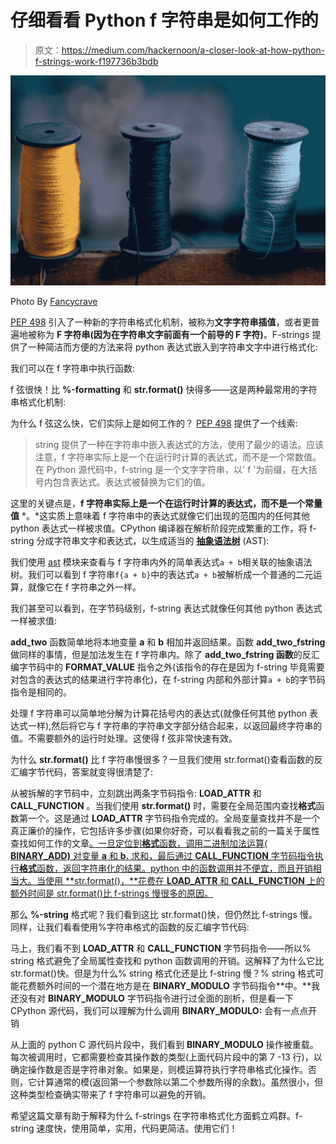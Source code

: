 # 仔细看看 Python f 字符串是如何工作的

> 原文：<https://medium.com/hackernoon/a-closer-look-at-how-python-f-strings-work-f197736b3bdb>

![](img/3e16b4e68e9aa10ed0ffe155481b260a.png)

Photo By [Fancycrave](https://www.pexels.com/photo/accessory-bobbin-close-up-clothing-355148/)

[PEP 498](https://www.python.org/dev/peps/pep-0498/) 引入了一种新的字符串格式化机制，被称为**文字字符串插值**，或者更普遍地被称为 **F 字符串(因为在字符串文字前面有一个前导的 F 字符)**。F-strings 提供了一种简洁而方便的方法来将 python 表达式嵌入到字符串文字中进行格式化:

我们可以在 f 字符串中执行函数:

f 弦很快！比 **%-formatting** 和 **str.format()** 快得多——这是两种最常用的字符串格式化机制:

为什么 f 弦这么快，它们实际上是如何工作的？ [PEP 498](https://www.python.org/dev/peps/pep-0498/) 提供了一个线索:

> string 提供了一种在字符串中嵌入表达式的方法，使用了最少的语法。应该注意，f 字符串实际上是一个在运行时计算的表达式，而不是一个常数值。在 Python 源代码中，f-string 是一个文字字符串，以' f '为前缀，在大括号内包含表达式。表达式被替换为它们的值。

这里的关键点是，**f 字符串实际上是一个在运行时计算的表达式，而不是一个常量值** *。*这实质上意味着 f 字符串中的表达式就像它们出现的范围内的任何其他 python 表达式一样被求值。CPython 编译器在解析阶段完成繁重的工作，将 f-string 分成字符串文字和表达式，以生成适当的 [**抽象语法树**](https://en.wikipedia.org/wiki/Abstract_syntax_tree) (AST):

我们使用 [ast](https://docs.python.org/3/library/ast.html) 模块来查看与 f 字符串内外的简单表达式`a + b`相关联的抽象语法树。我们可以看到 f 字符串`f{a + b}`中的表达式`a + b`被解析成一个普通的二元运算，就像它在 f 字符串之外一样。

我们甚至可以看到，在字节码级别，f-string 表达式就像任何其他 python 表达式一样被求值:

**add_two** 函数简单地将本地变量 **a** 和 **b** 相加并返回结果。函数 **add_two_fstring** 做同样的事情，但是加法发生在 f 字符串内。除了 **add_two_fstring 函数**的反汇编字节码中的 **FORMAT_VALUE** 指令之外(该指令的存在是因为 f-string 毕竟需要对包含的表达式的结果进行字符串化)，在 f-string 内部和外部计算`a + b`的字节码指令是相同的。

处理 f 字符串可以简单地分解为计算花括号内的表达式(就像任何其他 python 表达式一样),然后将它与 f 字符串的字符串文字部分结合起来，以返回最终字符串的值。不需要额外的运行时处理。这使得 f 弦非常快速有效。

为什么 **str.format()** 比 f 字符串慢很多？一旦我们使用 str.format()查看函数的反汇编字节代码，答案就变得很清楚了:

从被拆解的字节码中，立刻跳出两条字节码指令: **LOAD_ATTR** 和 **CALL_FUNCTION** 。当我们使用 **str.format()** 时，需要在全局范围内查找**格式**函数第一个。这是通过 **LOAD_ATTR** 字节码指令完成的。全局变量查找并不是一个真正廉价的操作，它包括许多步骤(如果你好奇，可以看看我之前的一篇关于属性查找如何工作的文章[。一旦定位到**格式**函数，调用二进制加法运算( **BINARY_ADD)** 对变量 **a** 和 **b.** 求和，最后通过 **CALL_FUNCTION** 字节码指令执行**格式**函数，返回字符串化的结果。python 中的函数调用并不便宜，而且开销相当大。当使用 **str.format()，**花费在 **LOAD_ATTR** 和 **CALL_FUNCTION** 上的额外时间是 str.format()比 f-strings 慢很多的原因。](/stepping-through-the-cpython-interpreter/how-does-attribute-access-work-d19371898fee)

那么 **%-string** 格式呢？我们看到这比 str.format()快，但仍然比 f-strings 慢。同样，让我们看看使用%字符串格式的函数的反汇编字节代码:

马上，我们看不到 **LOAD_ATTR** 和 **CALL_FUNCTION** 字节码指令——所以% string 格式避免了全局属性查找和 python 函数调用的开销。这解释了为什么它比 str.format()快。但是为什么% string 格式化还是比 f-string 慢？% string 格式可能花费额外时间的一个潜在地方是在 **BINARY_MODULO** 字节码指令**中。**我还没有对 **BINARY_MODULO** 字节码指令进行过全面的剖析，但是看一下 CPython 源代码，我们可以理解为什么调用 **BINARY_MODULO:** 会有一点点开销

从上面的 python C 源代码片段中，我们看到 **BINARY_MODULO** 操作被重载。每次被调用时，它都需要检查其操作数的类型(上面代码片段中的第 7 -13 行)，以确定操作数是否是字符串对象。如果是，则模运算符执行字符串格式化操作。否则，它计算通常的模(返回第一个参数除以第二个参数所得的余数)。虽然很小，但这种类型检查确实带来了 f 字符串可以避免的开销。

希望这篇文章有助于解释为什么 f-strings 在字符串格式化方面鹤立鸡群。f-string 速度快，使用简单，实用，代码更简洁。使用它们！